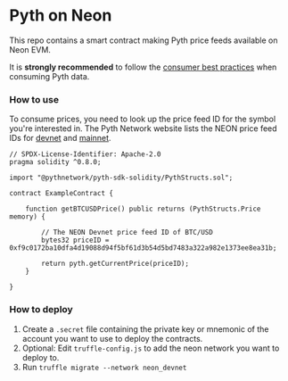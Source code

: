 # Pyth on Neon

This repo contains a smart contract making Pyth price feeds available on Neon EVM.

It is **strongly recommended** to follow the [consumer best practices](https://docs.pyth.network/consumers/best-practices) when consuming Pyth data.

### How to use

To consume prices, you need to look up the price feed ID for the symbol you're interested in.
The Pyth Network website lists the NEON price feed IDs for [devnet](https://pyth.network/developers/price-feed-ids/#neon-evm-devnet) and [mainnet](https://pyth.network/developers/price-feed-ids/#neon-evm-mainnet).

```solidity
// SPDX-License-Identifier: Apache-2.0
pragma solidity ^0.8.0;

import "@pythnetwork/pyth-sdk-solidity/PythStructs.sol";

contract ExampleContract {

    function getBTCUSDPrice() public returns (PythStructs.Price memory) {

        // The NEON Devnet price feed ID of BTC/USD
        bytes32 priceID = 0xf9c0172ba10dfa4d19088d94f5bf61d3b54d5bd7483a322a982e1373ee8ea31b;

        return pyth.getCurrentPrice(priceID);
    }
    
}
```


### How to deploy

1. Create a `.secret` file containing the private key or mnemonic of the account you want to use to deploy the
   contracts.
2. Optional: Edit `truffle-config.js` to add the neon network you want to deploy to.
3. Run `truffle migrate --network neon_devnet`
